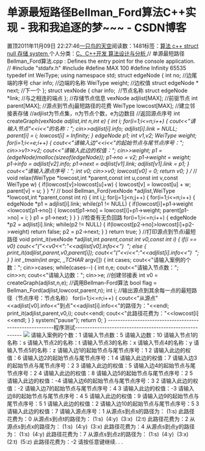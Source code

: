 
# 单源最短路径Bellman_Ford算法C++实现 - 我和我追逐的梦~~~ - CSDN博客


置顶2011年11月09日 22:27:46[一只鸟的天空](https://me.csdn.net/heyongluoyao8)阅读数：1481标签：[算法																](https://so.csdn.net/so/search/s.do?q=算法&t=blog)[c++																](https://so.csdn.net/so/search/s.do?q=c++&t=blog)[struct																](https://so.csdn.net/so/search/s.do?q=struct&t=blog)[null																](https://so.csdn.net/so/search/s.do?q=null&t=blog)[存储																](https://so.csdn.net/so/search/s.do?q=存储&t=blog)[system																](https://so.csdn.net/so/search/s.do?q=system&t=blog)[
							](https://so.csdn.net/so/search/s.do?q=存储&t=blog)[
																					](https://so.csdn.net/so/search/s.do?q=null&t=blog)个人分类：[C、C++开发																](https://blog.csdn.net/heyongluoyao8/article/category/908444)[算法设计与分析																](https://blog.csdn.net/heyongluoyao8/article/category/961150)[
							](https://blog.csdn.net/heyongluoyao8/article/category/908444)
[
				](https://so.csdn.net/so/search/s.do?q=null&t=blog)
[
			](https://so.csdn.net/so/search/s.do?q=null&t=blog)
[
		](https://so.csdn.net/so/search/s.do?q=struct&t=blog)
[
	](https://so.csdn.net/so/search/s.do?q=c++&t=blog)
[
	](https://so.csdn.net/so/search/s.do?q=算法&t=blog)
// 单源最短路径Bellman_Ford算法.cpp : Defines the entry point for the console application.
//
\#include "stdafx.h"
\#include<iostream>
\#define MAX 100
\#define Infinity 65535
typedef int WeiType;
using namespace std;
struct edgeNode
{
int no; //边尾端的序号
char info; //边端的名称
WeiType weight; //边权值
struct edgeNode * next; //下一个
};
struct vexNode
{
char info;  //节点名称
struct edgeNode *link; //与之相连的端点
};
//存储节点信息
vexNode adjlist[MAX];
//前驱节点
int parent[MAX];
//源点到节点j最短路径的花费
WeiType lowcost[MAX];
//建立邻接表存储
//adjlist为节点集，n为节点个数，e为边数目
//返回源点序号
int createGraph(vexNode *adjlist,int n,int e)
{
int i;
for(i=1;i<=n;i++)
{
cout<<"请输入节点"<<i<<"的名称：";
cin>>adjlist[i].info;
adjlist[i].link = NULL;
parent[i] = i;
lowcost[i] = Infinity;
}
edgeNode *p1;
int v1,v2;
WeiType weight;
for(i=1;i<=e;i++)
{
cout<<"请输入边"<<i<<"的起始节点与尾节点序号：";
cin>>v1>>v2;
cout<<"请输入此边的权值：";
cin>>weight;
p1 = (edgeNode*)malloc(sizeof(edgeNode));
p1->no = v2;
p1->weight = weight;
p1->info = adjlist[v2].info;
p1->next = adjlist[v1].link;
adjlist[v1].link = p1;
}
cout<<"请输入源点序号：";
int v0;
cin>>v0;
lowcost[v0] = 0;
return v0;
}
/*
//
void relax(WeiType *lowcost,int *parent,const int u,const int v,const WeiType w)
{
if(lowcost[v]>lowcost[u]+w)
{
lowcost[v] = lowcost[u] + w;
parent[v] = u;
}
}
*/
//
bool Bellman_Ford(vexNode *adjlist,WeiType *lowcost,int *parent,const int n)
{
int i,j;
for(j=1;j<n;j++)
{
for(i=1;i<=n;i++)
{
edgeNode *p1 = adjlist[i].link;
while(p1 != NULL)
{
if(lowcost[i]+p1->weight <lowcost[p1->no])
{
lowcost[p1->no] = lowcost[i]+p1->weight;
parent[p1->no] = i;
}
p1 = p1->next;
}
}
}
//检查有无负回路
for(i=1;i<=n;i++)
{
edgeNode *p2 = adjlist[i].link;
while(p2 != NULL)
{
if(lowcost[p2->no]>lowcost[i]+p2->weight)
return false;
p2 = p2->next;
}
}
return true;
}
//打印源点到节点i最短路径
void print_it(vexNode *adjlist,int *parent,const int v0,const int i)
{
if(i == v0)
cout<<"("<<v0<<":"<<adjlist[v0].info<<")  ";
else
{
print_it(adjlist,parent,v0,parent[i]);
cout<<"("<<i<<":"<<adjlist[i].info<<")  ";
}
}
int _tmain(int argc, _TCHAR* argv[])
{
int cases;
cout<<"请输入案例的个数：";
cin>>cases;
while(cases--)
{
int n,e;
cout<<"请输入节点数：";
cin>>n;
cout<<"请输入边数：";
cin>>e;
//创建邻接表
int v0 = createGraph(adjlist,n,e);
//调用Bellman-Ford算法
bool flag = Bellman_Ford(adjlist,lowcost,parent,n);
int i;
//输出源点到其余每一点的最短路径（节点序号：节点名称）
for(i=1;i<=n;i++)
{
cout<<"从源点"<<adjlist[v0].info<<"到点"<<adjlist[i].info<<"的路径为："<<endl;
print_it(adjlist,parent,v0,i);
cout<<endl;
cout<<"此路径花费为："<<lowcost[i]<<endl;
}
}
system("pause");
return 0;
}
--------------------------------------------------------程序测试--------------------------------------------------------
![](http://hi.csdn.net/attachment/201111/9/0_1320848768BKW8.gif)
请输入案例的个数：1
请输入节点数：5
请输入边数：10
请输入节点1的名称：s
请输入节点2的名称：t
请输入节点3的名称：x
请输入节点4的名称：y
请输入节点5的名称：z
请输入边1的起始节点与尾节点序号：1 2
请输入此边的权值：6
请输入边2的起始节点与尾节点序号：1 4
请输入此边的权值：7
请输入边3的起始节点与尾节点序号：2 3
请输入此边的权值：5
请输入边4的起始节点与尾节点序号：2 4
请输入此边的权值：8
请输入边5的起始节点与尾节点序号：2 5
请输入此边的权值：-4
请输入边6的起始节点与尾节点序号：3 2
请输入此边的权值：-2
请输入边7的起始节点与尾节点序号：4 3
请输入此边的权值：-3
请输入边8的起始节点与尾节点序号：4 5
请输入此边的权值：9
请输入边9的起始节点与尾节点序号：5 1
请输入此边的权值：2
请输入边10的起始节点与尾节点序号：5 3
请输入此边的权值：7
请输入源点序号：1
从源点s到点s的路径为：
(1:s)
此路径花费为：0
从源点s到点t的路径为：
(1:s)  (4:y)  (3:x)  (2:t)
此路径花费为：2
从源点s到点x的路径为：
(1:s)  (4:y)  (3:x)
此路径花费为：4
从源点s到点y的路径为：
(1:s)  (4:y)
此路径花费为：7
从源点s到点z的路径为：
(1:s)  (4:y)  (3:x)  (2:t)  (5:z)
此路径花费为：-2
请按任意键继续. . .

[
](https://so.csdn.net/so/search/s.do?q=算法&t=blog)
